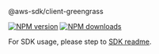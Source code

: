 @aws-sdk/client-greengrass

[![NPM version](https://img.shields.io/npm/v/@aws-sdk/client-greengrass/beta.svg)](https://www.npmjs.com/package/@aws-sdk/client-greengrass)
[![NPM downloads](https://img.shields.io/npm/dm/@aws-sdk/client-greengrass.svg)](https://www.npmjs.com/package/@aws-sdk/client-greengrass)

For SDK usage, please step to [SDK readme](https://github.com/aws/aws-sdk-js-v3).
